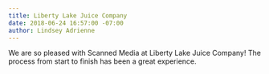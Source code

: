 ```yaml
---
title: Liberty Lake Juice Company
date: 2018-06-24 16:57:00 -07:00
author: Lindsey Adrienne
---
```


We are so pleased with Scanned Media at Liberty Lake Juice Company! The process from start to finish has been a great experience.